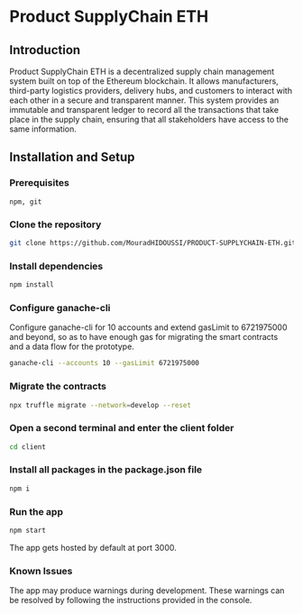 # Product SupplyChain ETH

## Introduction

Product SupplyChain ETH is a decentralized supply chain management system built on top of the Ethereum blockchain. It allows manufacturers, third-party logistics providers, delivery hubs, and customers to interact with each other in a secure and transparent manner. This system provides an immutable and transparent ledger to record all the transactions that take place in the supply chain, ensuring that all stakeholders have access to the same information.

## Installation and Setup

### Prerequisites

`npm, git`

### Clone the repository

```Bash
git clone https://github.com/MouradHIDOUSSI/PRODUCT-SUPPLYCHAIN-ETH.git && cd PRODUCT-SUPPLYCHAIN-ETH
```

### Install dependencies

```Bash
npm install
```

### Configure ganache-cli

Configure ganache-cli for 10 accounts and extend gasLimit to 6721975000 and beyond, so as to have enough gas for migrating the smart contracts and a data flow for the prototype.

```Bash
ganache-cli --accounts 10 --gasLimit 6721975000
```

### Migrate the contracts

```Bash
npx truffle migrate --network=develop --reset
```

### Open a second terminal and enter the client folder

```Bash
cd client
```

### Install all packages in the package.json file

```Bash
npm i
```

### Run the app

```Bash
npm start
```

The app gets hosted by default at port 3000.

### Known Issues

The app may produce warnings during development. These warnings can be resolved by following the instructions provided in the console.
